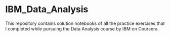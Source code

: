 # IBM_Data_Analysis
This repository contains solution notebooks of all the practice exercises that I completed while pursuing the Data Analysis course by IBM on Coursera.
